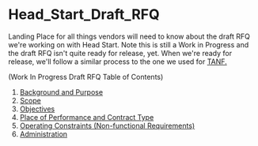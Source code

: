 # Head_Start_Draft_RFQ
Landing Place for all things vendors will need to know about the draft RFQ we're working on with Head Start. Note this is still a Work in Progress and the draft RFQ isn't quite ready for release, yet. When we're ready for release, we'll follow a similar process to the one we used for [TANF.](https://github.com/18F/tdrs-app-rfq)

(Work In Progress Draft RFQ Table of Contents)

1. [Background and Purpose](Draft_Request_for_Quotes.md#10-background-and-purpose)
2. [Scope](Draft_Request_for_Quotes.md#20-scope)
3. [Objectives](Draft_Request_for_Quotes.md#30-objectives)
4. [Place of Performance and Contract Type](Draft_Request_for_Quotes.md#40-contract-place-of-performance-and-contract-type)
5. [Operating Constraints (Non-functional Requirements)](Draft_Request_for_Quotes.md#50-operating-constraints-non-functional-requirements)
6. [Administration](Draft_Request_for_Quotes.md#60-administration)
